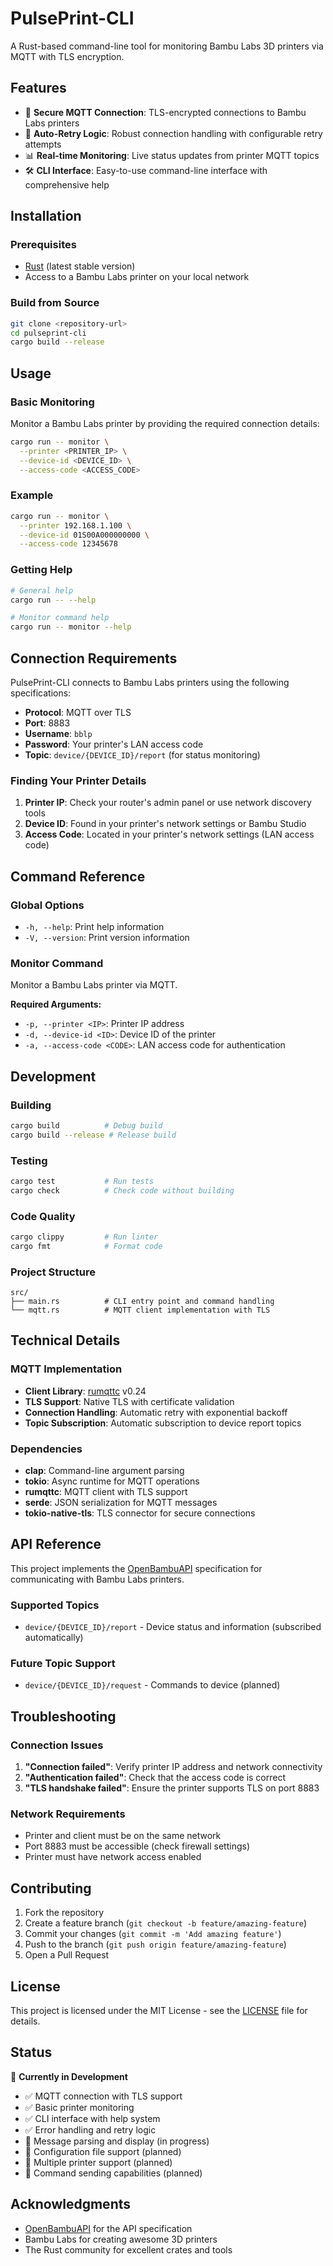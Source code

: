 # PulsePrint-CLI

A Rust-based command-line tool for monitoring Bambu Labs 3D printers via MQTT with TLS encryption.

## Features

- 🔐 **Secure MQTT Connection**: TLS-encrypted connections to Bambu Labs printers
- 🔄 **Auto-Retry Logic**: Robust connection handling with configurable retry attempts
- 📊 **Real-time Monitoring**: Live status updates from printer MQTT topics
- 🛠️ **CLI Interface**: Easy-to-use command-line interface with comprehensive help

## Installation

### Prerequisites

- [Rust](https://rustup.rs/) (latest stable version)
- Access to a Bambu Labs printer on your local network

### Build from Source

```bash
git clone <repository-url>
cd pulseprint-cli
cargo build --release
```

## Usage

### Basic Monitoring

Monitor a Bambu Labs printer by providing the required connection details:

```bash
cargo run -- monitor \
  --printer <PRINTER_IP> \
  --device-id <DEVICE_ID> \
  --access-code <ACCESS_CODE>
```

### Example

```bash
cargo run -- monitor \
  --printer 192.168.1.100 \
  --device-id 01S00A000000000 \
  --access-code 12345678
```

### Getting Help

```bash
# General help
cargo run -- --help

# Monitor command help
cargo run -- monitor --help
```

## Connection Requirements

PulsePrint-CLI connects to Bambu Labs printers using the following specifications:

- **Protocol**: MQTT over TLS
- **Port**: 8883
- **Username**: `bblp`
- **Password**: Your printer's LAN access code
- **Topic**: `device/{DEVICE_ID}/report` (for status monitoring)

### Finding Your Printer Details

1. **Printer IP**: Check your router's admin panel or use network discovery tools
2. **Device ID**: Found in your printer's network settings or Bambu Studio
3. **Access Code**: Located in your printer's network settings (LAN access code)

## Command Reference

### Global Options

- `-h, --help`: Print help information
- `-V, --version`: Print version information

### Monitor Command

Monitor a Bambu Labs printer via MQTT.

**Required Arguments:**
- `-p, --printer <IP>`: Printer IP address
- `-d, --device-id <ID>`: Device ID of the printer  
- `-a, --access-code <CODE>`: LAN access code for authentication

## Development

### Building

```bash
cargo build          # Debug build
cargo build --release # Release build
```

### Testing

```bash
cargo test           # Run tests
cargo check          # Check code without building
```

### Code Quality

```bash
cargo clippy         # Run linter
cargo fmt            # Format code
```

### Project Structure

```
src/
├── main.rs          # CLI entry point and command handling
└── mqtt.rs          # MQTT client implementation with TLS
```

## Technical Details

### MQTT Implementation

- **Client Library**: [rumqttc](https://crates.io/crates/rumqttc) v0.24
- **TLS Support**: Native TLS with certificate validation
- **Connection Handling**: Automatic retry with exponential backoff
- **Topic Subscription**: Automatic subscription to device report topics

### Dependencies

- **clap**: Command-line argument parsing
- **tokio**: Async runtime for MQTT operations
- **rumqttc**: MQTT client with TLS support
- **serde**: JSON serialization for MQTT messages
- **tokio-native-tls**: TLS connector for secure connections

## API Reference

This project implements the [OpenBambuAPI](https://github.com/Doridian/OpenBambuAPI) specification for communicating with Bambu Labs printers.

### Supported Topics

- `device/{DEVICE_ID}/report` - Device status and information (subscribed automatically)

### Future Topic Support

- `device/{DEVICE_ID}/request` - Commands to device (planned)

## Troubleshooting

### Connection Issues

1. **"Connection failed"**: Verify printer IP address and network connectivity
2. **"Authentication failed"**: Check that the access code is correct
3. **"TLS handshake failed"**: Ensure the printer supports TLS on port 8883

### Network Requirements

- Printer and client must be on the same network
- Port 8883 must be accessible (check firewall settings)
- Printer must have network access enabled

## Contributing

1. Fork the repository
2. Create a feature branch (`git checkout -b feature/amazing-feature`)
3. Commit your changes (`git commit -m 'Add amazing feature'`)
4. Push to the branch (`git push origin feature/amazing-feature`)
5. Open a Pull Request

## License

This project is licensed under the MIT License - see the [LICENSE](LICENSE) file for details.

## Status

🚧 **Currently in Development**

- ✅ MQTT connection with TLS support
- ✅ Basic printer monitoring
- ✅ CLI interface with help system
- ✅ Error handling and retry logic
- 🚧 Message parsing and display (in progress)
- 🚧 Configuration file support (planned)
- 🚧 Multiple printer support (planned)
- 🚧 Command sending capabilities (planned)

## Acknowledgments

- [OpenBambuAPI](https://github.com/Doridian/OpenBambuAPI) for the API specification
- Bambu Labs for creating awesome 3D printers
- The Rust community for excellent crates and tools